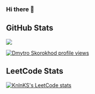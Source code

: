 ### Hi there 👋

## GitHub Stats  

<div align="left"><img src="https://github-readme-stats.vercel.app/api/top-langs/?username=D-Integral&hide_border=true&layout=compact" align="center" /></div> 

[![Dmytro Skorokhod profile views](https://u8views.com/api/v1/github/profiles/8528674/views/day-week-month-total-count.svg)](https://u8views.com/github/D-Integral)

## LeetCode Stats 

[![KnlnKS's LeetCode stats](https://leetcode-stats-six.vercel.app/?username=dmytryk)](https://github.com/KnlnKS/leetcode-stats)

<!--
**D-Integral/D-Integral** is a ✨ _special_ ✨ repository because its `README.md` (this file) appears on your GitHub profile.

Here are some ideas to get you started:

- 🔭 I’m currently working on ...
- 🌱 I’m currently learning ...
- 👯 I’m looking to collaborate on ...
- 🤔 I’m looking for help with ...
- 💬 Ask me about ...
- 📫 How to reach me: ...
- 😄 Pronouns: ...
- ⚡ Fun fact: ...
-->
